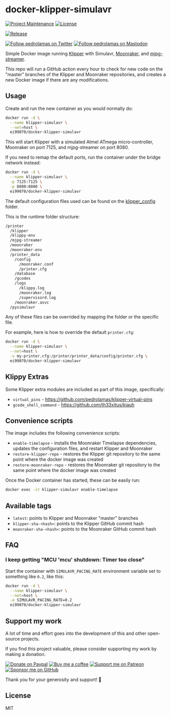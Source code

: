 # docker-klipper-simulavr

[![Project Maintenance](https://img.shields.io/maintenance/yes/2024.svg)](https://github.com/pedrolamas/docker-klipper-simulavr 'GitHub Repository')
[![License](https://img.shields.io/github/license/pedrolamas/docker-klipper-simulavr.svg)](https://github.com/pedrolamas/docker-klipper-simulavr/blob/master/LICENSE 'License')

[![Release](https://github.com/pedrolamas/docker-klipper-simulavr/workflows/Release/badge.svg)](https://github.com/pedrolamas/docker-klipper-simulavr/actions 'Build Status')

[![Follow pedrolamas on Twitter](https://img.shields.io/twitter/follow/pedrolamas?label=Follow%20@pedrolamas%20on%20Twitter&style=social)](https://twitter.com/pedrolamas)
[![Follow pedrolamas on Mastodon](https://img.shields.io/mastodon/follow/109365776481898704?label=Follow%20@pedrolamas%20on%20Mastodon&domain=https%3A%2F%2Fhachyderm.io&style=social)](https://hachyderm.io/@pedrolamas)

Simple Docker image running [Klipper](https://github.com/Klipper3d/klipper/) with Simulavr, [Moonraker](https://github.com/Arksine/moonraker/), and [mjpg-streamer](https://github.com/jacksonliam/mjpg-streamer).

This repo will run a GitHub action every hour to check for new code on the "master" branches of the Klipper and Moonraker repositories, and creates a new Docker image if there are any modifications.

## Usage

Create and run the new container as you would normally do:

```sh
docker run -d \
  --name klipper-simulavr \
  --net=host \
  ei99070/docker-klipper-simulavr
```

This will start Klipper with a simulated Atmel ATmega micro-controller, Moonraker on port 7125, and mjpg-streamer on port 8080.

If you need to remap the default ports, run the container under the bridge network instead:

```sh
docker run -d \
  --name klipper-simulavr \
  -p 7125:7125 \
  -p 8080:8080 \
  ei99070/docker-klipper-simulavr
```

The default configuration files used can be found on the [klipper_config](/klipper_config) folder.

This is the runtime folder structure:

```txt
/printer
  /klipper
  /klippy-env
  /mjpg-streamer
  /moonraker
  /moonraker-env
  /printer_data
    /config
      /moonraker.conf
      /printer.cfg
    /database
    /gcodes
    /logs
      /klippy.log
      /moonraker.log
      /supervisord.log
    /moonraker.asvc
  /pysimulavr
```

Any of these files can be overrided by mapping the folder or the specific file.

For example, here is how to override the default `printer.cfg`:

```sh
docker run -d \
  --name klipper-simulavr \
  --net=host \
  -v my-printer.cfg:/printer/printer_data/config/printer.cfg \
  ei99070/docker-klipper-simulavr
```

## Klippy Extras

Some Klipper extra modules are included as part of this image, specifically:

- `virtual_pins` - https://github.com/pedrolamas/klipper-virtual-pins
- `gcode_shell_command` - https://github.com/th33xitus/kiauh

## Convenience scripts

The image includes the following convenience scripts:

- `enable-timelapse` - installs the Moonraker Timelapse dependencies, updates the configuration files, and restart Klipper and Moonraker
- `restore-klipper-repo` - restores the Klipper git repository to the same point where the docker image was created
- `restore-moonraker-repo` - restores the Moonraker git repository to the same point where the docker image was created

Once the Docker container has started, these can be easily run:

```sh
docker exec -it klipper-simulavr enable-timelapse
```

## Available tags

- `latest`: points to Klipper and Moonraker "master" branches
- `klipper-sha-<hash>`: points to the Klipper GitHub commit hash
- `moonraker-sha-<hash>`: points to the Moonraker GitHub commit hash

## FAQ

### I keep getting "MCU 'mcu' shutdown: Timer too close"

Start the container with `SIMULAVR_PACING_RATE` environment variable set to something like `0.2`, like this:

```sh
docker run -d \
  --name klipper-simulavr \
  --net=host \
  -e SIMULAVR_PACING_RATE=0.2
  ei99070/docker-klipper-simulavr
```

## Support my work

A lot of time and effort goes into the development of this and other open-source projects.

If you find this project valuable, please consider supporting my work by making a donation.

[![Donate on Paypal](https://img.shields.io/badge/donate-paypal-blue.svg)](https://paypal.me/pedrolamas 'Donate on Paypal')
[![Buy me a coffee](https://img.shields.io/badge/buy%20me%20a%20coffee-kofi-blue.svg)](https://ko-fi.com/pedrolamas 'Buy me a coffee')
[![Support me on Patreon](https://img.shields.io/badge/join-patreon-blue.svg)](https://www.patreon.com/pedrolamas 'Support me on Patreon')
[![Sponsor me on GitHub](https://img.shields.io/github/sponsors/pedrolamas.svg?label=github%20sponsors)](https://github.com/sponsors/pedrolamas 'Sponsor me on GitHub')

Thank you for your generosity and support! 🙏

## License

MIT
